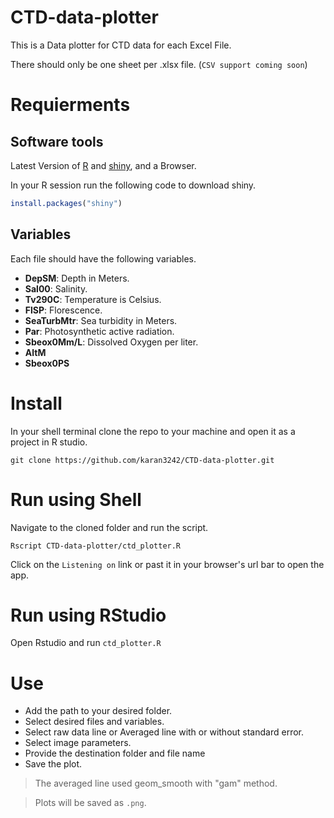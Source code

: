 # CTD-data-plotter

This is a Data plotter for CTD data for each Excel File.

There should only be one sheet per .xlsx file. (`CSV support coming soon`)

# Requierments

## Software tools

Latest Version of [R](https://www.r-project.org) and [shiny](https://shiny.posit.co), and a Browser.

In your R session run the following code to download shiny.

``` r
install.packages("shiny")
```

## Variables
Each file should have the following variables.

-   **DepSM**: Depth in Meters.
-   **Sal00**: Salinity.
-   **Tv290C**: Temperature is Celsius.
-   **FlSP**: Florescence.
-   **SeaTurbMtr**: Sea turbidity in Meters.
-   **Par**: Photosynthetic active radiation.
-   **Sbeox0Mm/L**: Dissolved Oxygen per liter.
-   **AltM**
-   **Sbeox0PS**

# Install

In your shell terminal clone the repo to your machine and open it as a project in R studio.

```
git clone https://github.com/karan3242/CTD-data-plotter.git
```

# Run using Shell

Navigate to the cloned folder and run the script.

```
Rscript CTD-data-plotter/ctd_plotter.R
```

Click on the `Listening on` link or past it in your browser's url bar to open the app.

# Run using RStudio

Open Rstudio and run `ctd_plotter.R`

# Use

- Add the path to your desired folder.
- Select desired files and variables.
- Select raw data line or Averaged line with or without standard error.
- Select image parameters.
- Provide the destination folder and file name
- Save the plot.


> The averaged line used geom_smooth with "gam" method.

> Plots will be saved as `.png`.

